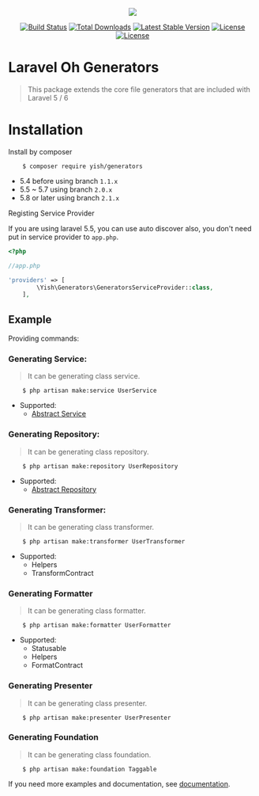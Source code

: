 <p align="center"><img src="http://i.imgur.com/VK7ZOr6.png?1"></p>

<p align="center">
<a href="https://travis-ci.org/Mombuyish/Laravel-Oh-Generators"><img src="https://travis-ci.org/Mombuyish/Laravel-Oh-Generators.svg" alt="Build Status"></a>
<a href="https://packagist.org/packages/yish/generators"><img src="https://poser.pugx.org/yish/generators/d/total.svg" alt="Total Downloads"></a>
<a href="https://packagist.org/packages/yish/generators"><img src="https://poser.pugx.org/yish/generators/v/stable.svg" alt="Latest Stable Version"></a>
<a href="https://packagist.org/packages/yish/generators"><img src="https://poser.pugx.org/yish/generators/license.svg" alt="License"></a>
<a href="https://packagist.org/packages/yish/generators"><img src="https://poser.pugx.org/yish/generators/v/unstable.svg" alt="License"></a>
</p>

# Laravel Oh Generators

> This package extends the core file generators that are included with Laravel 5 / 6

# Installation

Install by composer
```
    $ composer require yish/generators
```

* 5.4 before using branch `1.1.x`
* 5.5 ~ 5.7 using branch `2.0.x`
* 5.8 or later using branch `2.1.x`

Registing Service Provider

If you are using laravel 5.5, you can use auto discover also, you don't need put in service provider to `app.php`.

``` php
<?php

//app.php

'providers' => [
        \Yish\Generators\GeneratorsServiceProvider::class,
    ],

```

## Example

Providing commands:

### Generating Service:
> It can be generating class service.

```
    $ php artisan make:service UserService
```

* Supported:
    * [Abstract Service](https://github.com/Mombuyish/Laravel-Oh-Generators/wiki/Abstract-Service)

### Generating Repository:
>It can be generating class repository.

```
    $ php artisan make:repository UserRepository
```

* Supported:
    * [Abstract Repository](https://github.com/Mombuyish/Laravel-Oh-Generators/wiki/Abstract-Repository)

### Generating Transformer:
> It can be generating class transformer.

```
    $ php artisan make:transformer UserTransformer
```

* Supported:
    * Helpers
    * TransformContract

### Generating Formatter
> It can be generating class formatter.

```
    $ php artisan make:formatter UserFormatter
```

* Supported: 
    * Statusable
    * Helpers
    * FormatContract


### Generating Presenter
> It can be generating class presenter.

```
    $ php artisan make:presenter UserPresenter
```

### Generating Foundation
> It can be generating class foundation.

```
    $ php artisan make:foundation Taggable
```


If you need more examples and documentation, see [documentation](https://github.com/Mombuyish/Laravel-Oh-Generators/wiki).
